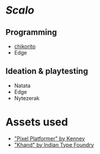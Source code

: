 # *Scalo*

## Programming
- [chikorito](https://chikorito.land)
- Edge

## Ideation & playtesting

- Natata
- Edge
- Nytezerak

# Assets used
- ["Pixel Platformer" by Kenney](https://www.kenney.nl/assets/pixel-platformer)
- ["Khand" by Indian Type Foundry](https://fonts.google.com/?query=Indian%20Type%20Foundry)
